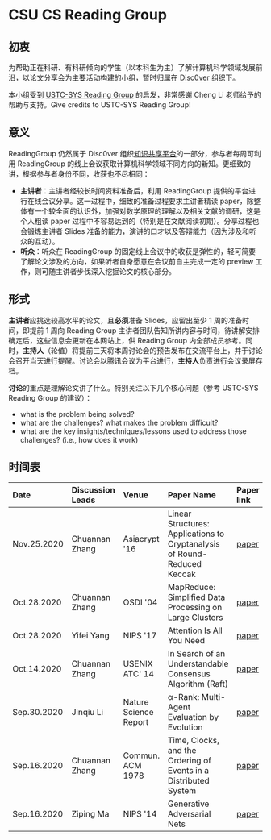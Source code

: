 # CSU CS Reading Group

## 初衷

为帮助正在科研、有科研倾向的学生（以本科生为主）了解计算机科学领域发展前沿，以论文分享会为主要活动构建的小组，暂时归属在 [Disc0ver](https://github.com/disc0ver-csu) 组织下。

本小组受到 [USTC-SYS Reading Group](http://210.45.114.146/wiki/doku.php?id=public:rg:readinggroup) 的启发，非常感谢 Cheng Li 老师给予的帮助与支持。Give credits to USTC-SYS Reading Group!

## 意义

ReadingGroup 仍然属于 Disc0ver 组织[知识共享平台](https://github.com/disc0ver-csu/csu-cs-reading-group)的一部分，参与者每周可利用 ReadingGroup 的线上会议获取计算机科学领域不同方向的新知。更细致的讲，根据参与者身份不同，收获也不尽相同：

- **主讲者**：主讲者经较长时间资料准备后，利用 ReadingGroup 提供的平台进行在线会议分享。这一过程中，细致的准备过程要求主讲者精读 paper，除整体有一个较全面的认识外，加强对数学原理的理解以及相关文献的调研，这是个人粗读 paper 过程中不容易达到的（特别是在文献阅读初期）。分享过程也会锻炼主讲者 Slides 准备的能力，演讲的口才以及答辩能力（因为涉及和听众的互动）。
- **听众**：听众在 ReadingGroup 的固定线上会议中的收获是弹性的，轻可简要了解论文涉及的方向，如果听者自身愿意在会议前自主完成一定的 preview 工作，则可随主讲者步伐深入挖掘论文的核心部分。

<!--more-->

## 形式

**主讲者**应挑选较高水平的论文，且**必须**准备 Slides，应留出至少 1 周的准备时间，即提前 1 周向 Reading Group 主讲者团队告知所讲内容与时间，待讲解安排确定后，这些信息会更新在本网站上，供 Reading Group 内全部成员参考。同时，**主持人**（轮值）将提前三天将本周讨论会的预告发布在交流平台上，并于讨论会召开当天进行提醒。讨论会以腾讯会议为平台进行，**主持人**负责进行会议录屏存档。

**讨论**的重点是理解论文讲了什么。特别关注以下几个核心问题（参考 USTC-SYS Reading Group 的建议）：

- what is the problem being solved?
- what are the challenges? what makes the problem difficult?
- what are the key insights/techniques/lessons used to address those challenges? (i.e., how does it work)

## 时间表

| Date        | Discussion Leads | Venue                 | Paper Name                                                               | Paper link                                                                                                                                      | Talk Slides | Video |
| :---------- | :--------------- | :-------------------- | :----------------------------------------------------------------------- | :---------------------------------------------------------------------------------------------------------------------------------------------- | :---------- | :---- |
| Nov.25.2020 | Chuannan Zhang   | Asiacrypt '16         | Linear Structures: Applications to Cryptanalysis of Round-Reduced Keccak | [paper](https://www.iacr.org/archive/asiacrypt2016/10031143/10031143.pdf)                                                                       |
| Oct.28.2020 | Chuannan Zhang   | OSDI '04              | MapReduce: Simplified Data Processing on Large Clusters                  | [paper](https://www.usenix.org/event/osdi04/tech/full_papers/dean/dean.pdf)                                                                     |             |
| Oct.28.2020 | Yifei Yang       | NIPS '17              | Attention Is All You Need                                                | [paper](https://arxiv.org/pdf/1706.03762)                                                                                                       |
| Oct.14.2020 | Chuannan Zhang   | USENIX ATC' 14        | In Search of an Understandable Consensus Algorithm (Raft)                | [paper](https://web.stanford.edu/~ouster/cgi-bin/papers/raft-atc14)                                                                             |
| Sep.30.2020 | Jinqiu Li        | Nature Science Report | α-Rank: Multi-Agent Evaluation by Evolution                              | [paper](https://arxiv.org/pdf/1903.01373)                                                                                                       |             |       |
| Sep.16.2020 | Chuannan Zhang   | Commun. ACM 1978      | Time, Clocks, and the Ordering of Events in a Distributed System         | [paper](https://www.microsoft.com/en-us/research/wp-content/uploads/2016/12/Time-Clocks-and-the-Ordering-of-Events-in-a-Distributed-System.pdf) |             |
| Sep.16.2020 | Ziping Ma        | NIPS '14              | Generative Adversarial Nets                                              | [paper](https://arxiv.org/pdf/1406.2661.pdf)                                                                                                    |
